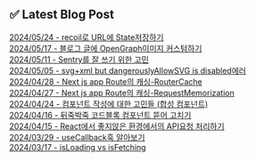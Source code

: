 
## ✅ Latest Blog Post

[2024/05/24 - recoil로 URL에 State저장하기](https://hj-devlog.vercel.app/blog/recoil%EB%A1%9C%20URL%EC%97%90%20State%EC%A0%80%EC%9E%A5%ED%95%98%EA%B8%B0) <br/>
[2024/05/17 - 블로그 글에 OpenGraph이미지 커스텀하기](https://hj-devlog.vercel.app/blog/%EB%B8%94%EB%A1%9C%EA%B7%B8%20%EA%B8%80%EC%97%90%20OpenGraph%EC%9D%B4%EB%AF%B8%EC%A7%80%20%EC%BB%A4%EC%8A%A4%ED%85%80%ED%95%98%EA%B8%B0) <br/>
[2024/05/11 - Sentry를 잘 쓰기 위한 고민](https://hj-devlog.vercel.app/blog/Sentry%EB%A5%BC%20%EC%9E%98%20%EC%93%B0%EA%B8%B0%20%EC%9C%84%ED%95%9C%20%EA%B3%A0%EB%AF%BC) <br/>
[2024/05/05 - svg+xml but dangerouslyAllowSVG is disabled에러](https://hj-devlog.vercel.app/blog/svg%2Bxml%20but%20dangerouslyAllowSVG%20is%20disabled%EC%97%90%EB%9F%AC) <br/>
[2024/04/28 - Next js app Route의 캐싱-RouterCache](https://hj-devlog.vercel.app/blog/Next%20js%20app%20Route%EC%9D%98%20%EC%BA%90%EC%8B%B1-RouterCache) <br/>
[2024/04/27 - Next js app Route의 캐싱-RequestMemorization](https://hj-devlog.vercel.app/blog/Next%20js%20app%20Route%EC%9D%98%20%EC%BA%90%EC%8B%B1-RequestMemorization) <br/>
[2024/04/24 - 컴포넌트 작성에 대한 고민들 (합성 컴포넌트)](https://hj-devlog.vercel.app/blog/%EC%BB%B4%ED%8F%AC%EB%84%8C%ED%8A%B8%20%EC%9E%91%EC%84%B1%EC%97%90%20%EB%8C%80%ED%95%9C%20%EA%B3%A0%EB%AF%BC%EB%93%A4%20%28%ED%95%A9%EC%84%B1%20%EC%BB%B4%ED%8F%AC%EB%84%8C%ED%8A%B8%29) <br/>
[2024/04/16 - 뒤죽박죽 코드블록 컴포넌트 뜯어 고치기](https://hj-devlog.vercel.app/blog/%EB%92%A4%EC%A3%BD%EB%B0%95%EC%A3%BD%20%EC%BD%94%EB%93%9C%EB%B8%94%EB%A1%9D%20%EC%BB%B4%ED%8F%AC%EB%84%8C%ED%8A%B8%20%EB%9C%AF%EC%96%B4%20%EA%B3%A0%EC%B9%98%EA%B8%B0) <br/>
[2024/04/15 - React에서 좋지않은 환경에서의 API요청 처리하기](https://hj-devlog.vercel.app/blog/React%EC%97%90%EC%84%9C%20%EC%A2%8B%EC%A7%80%EC%95%8A%EC%9D%80%20%ED%99%98%EA%B2%BD%EC%97%90%EC%84%9C%EC%9D%98%20API%EC%9A%94%EC%B2%AD%20%EC%B2%98%EB%A6%AC%ED%95%98%EA%B8%B0) <br/>
[2024/03/29 - useCallback훅 알아보기](https://hj-devlog.vercel.app/blog/useCallback%ED%9B%85%20%EC%95%8C%EC%95%84%EB%B3%B4%EA%B8%B0) <br/>
[2024/03/17 - isLoading vs isFetching](https://hj-devlog.vercel.app/blog/isLoading%20vs%20isFetching) <br/>
